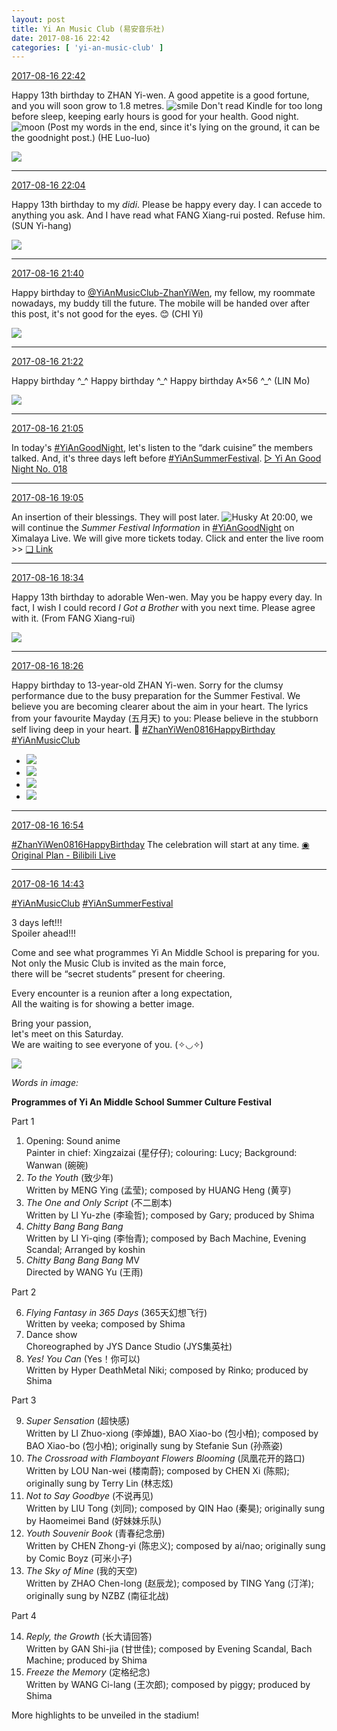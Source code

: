 ```yaml
---
layout: post
title: Yi An Music Club (易安音乐社)
date: 2017-08-16 22:42
categories: [ 'yi-an-music-club' ]
---
```


<div class="weibo-info">
  <a href="http://weibo.com/6094546964/FhpF2tPIV">2017-08-16 22:42</a>
</div>

Happy 13th birthday to ZHAN Yi-wen. A good appetite is a good fortune, and you will soon grow to 1.8 metres. ![smile](http://img.t.sinajs.cn/t4/appstyle/expression/ext/normal/5c/huanglianwx_org.gif) Don't read Kindle for too long before sleep, keeping early hours is good for your health. Good night. ![moon](http://img.t.sinajs.cn/t4/appstyle/expression/ext/normal/b9/moon.gif) (Post my words in the end, since it's lying on the ground, it can be the goodnight post.) (HE Luo-luo)

<!-- more -->

<a href="http://wx3.sinaimg.cn/mw690/006Es64Agy1fily2ir1eqj31w02io1l2.jpg">
  <img class="weibo-pic-preview" src="http://wx3.sinaimg.cn/orj360/006Es64Agy1fily2ir1eqj31w02io1l2.jpg" />
</a>

---

<div class="weibo-info">
  <a href="http://weibo.com/6094546964/FhppSdvxI">2017-08-16 22:04</a>
</div>

Happy 13th birthday to my *didi*. Please be happy every day. I can accede to anything you ask. And I have read what FANG Xiang-rui posted. Refuse him. (SUN Yi-hang)

<a href="http://wx1.sinaimg.cn/mw690/006Es64Agy1filwze8ncpj31w02ionpg.jpg">
  <img class="weibo-pic-preview" src="http://wx1.sinaimg.cn/orj360/006Es64Agy1filwze8ncpj31w02ionpg.jpg" />
</a>

---

<div class="weibo-info">
  <a href="http://weibo.com/6094546964/FhpfUmLTM">2017-08-16 21:40</a>
</div>

Happy birthday to [@YiAnMusicClub-ZhanYiWen](http://weibo.com/u/6108090526), my fellow, my roommate nowadays, my buddy till the future. The mobile will be handed over after this post, it's not good for the eyes. :blush: (CHI Yi)

<a href="http://wx3.sinaimg.cn/mw690/006Es64Agy1filwa317bfj31w02iohdx.jpg">
  <img class="weibo-pic-preview" src="http://wx3.sinaimg.cn/orj360/006Es64Agy1filwa317bfj31w02iohdx.jpg" />
</a>

---

<div class="weibo-info">
  <a href="http://weibo.com/6094546964/Fhp8I9fQi">2017-08-16 21:22</a>
</div>

Happy birthday ^\_^ Happy birthday ^\_^ Happy birthday A×56 ^\_^ (LIN Mo)

<a href="http://wx2.sinaimg.cn/mw690/006Es64Agy1filvrmpxsij31w02io4qs.jpg">
  <img class="weibo-pic-preview" src="http://wx2.sinaimg.cn/orj360/006Es64Agy1filvrmpxsij31w02io4qs.jpg" />
</a>

---

<div class="weibo-info">
  <a href="http://weibo.com/6094546964/Fhp1D1QLs">2017-08-16 21:05</a>
</div>

In today's [#YiAnGoodNight](http://weibo.com/p/10080892b104a59bff303ca883e7931b5b916e), let's listen to the “dark cuisine” the members talked. And, it's three days left before [#YiAnSummerFestival](http://weibo.com/p/100808584ecb6c041592aa973c9a8aa9b6bd18). [▷ Yi An Good Night No. 018](http://www.ximalaya.com/78339006/sound/47579803/)

---

<div class="weibo-info">
  <a href="http://weibo.com/6094546964/Fhof9ylmg">2017-08-16 19:05</a>
</div>

An insertion of their blessings. They will post later. ![Husky](http://img.t.sinajs.cn/t4/appstyle/expression/ext/normal/74/moren_hashiqi_org.png) At 20:00, we will continue the *Summer Festival Information* in [#YiAnGoodNight](http://weibo.com/p/10080892b104a59bff303ca883e7931b5b916e) on Ximalaya Live. We will give more tickets today. Click and enter the live room >> [❏ Link](http://liveroom.ximalaya.com/live/room/14816)

---

<div class="weibo-info">
  <a href="http://weibo.com/6094546964/Fho2wxCVE">2017-08-16 18:34</a>
</div>

Happy 13th birthday to adorable Wen-wen. May you be happy every day. In fact, I wish I could record *I Got a Brother* with you next time. Please agree with it. (From FANG Xiang-rui)

<a href="http://wx4.sinaimg.cn/mw690/006Es64Agy1filqwngg9wj31w02ioe84.jpg">
  <img class="weibo-pic-preview" src="http://wx4.sinaimg.cn/orj360/006Es64Agy1filqwngg9wj31w02ioe84.jpg" />
</a>

---

<div class="weibo-info">
  <a href="http://weibo.com/6094546964/FhnZquhRQ">2017-08-16 18:26</a>
</div>

Happy birthday to 13-year-old ZHAN Yi-wen. Sorry for the clumsy performance due to the busy preparation for the Summer Festival. We believe you are becoming clearer about the aim in your heart. The lyrics from your favourite Mayday (五月天) to you: Please believe in the stubborn self living deep in your heart. :birthday: [#ZhanYiWen0816HappyBirthday](http://weibo.com/p/100808e90c27e29fd56a164beec8fd0714ca44) [#YiAnMusicClub](http://weibo.com/p/100808beae2e3e05b17b64f63ebedca39f19b2/super_index)

<ul class="weibo-pic-list-2">
  <li class="weibo-pic">
    <a href="http://wx1.sinaimg.cn/mw690/006Es64Agy1filqjdy6akj32p81stnpf.jpg"><img src="http://wx1.sinaimg.cn/thumb150/006Es64Agy1filqjdy6akj32p81stnpf.jpg" /></a>
  </li>
  <li class="weibo-pic">
    <a href="http://wx1.sinaimg.cn/mw690/006Es64Agy1filqja7omfj32p81stkjn.jpg"><img src="http://wx1.sinaimg.cn/thumb150/006Es64Agy1filqja7omfj32p81stkjn.jpg" /></a>
  </li>
  <li class="weibo-pic">
    <a href="http://wx4.sinaimg.cn/mw690/006Es64Agy1filqji00j9j32p81qp7wk.jpg"><img src="http://wx4.sinaimg.cn/thumb150/006Es64Agy1filqji00j9j32p81qp7wk.jpg" /></a>
  </li>
  <li class="weibo-pic">
    <a href="http://wx4.sinaimg.cn/mw690/006Es64Agy1filqjldav4j32p81sue84.jpg"><img src="http://wx4.sinaimg.cn/thumb150/006Es64Agy1filqjldav4j32p81sue84.jpg" /></a>
  </li>
</ul>

---

<div class="weibo-info">
  <a href="http://weibo.com/6094546964/FhnnP1cIV">2017-08-16 16:54</a>
</div>

[#ZhanYiWen0816HappyBirthday](http://weibo.com/p/100808e90c27e29fd56a164beec8fd0714ca44) The celebration will start at any time. [◉ Original Plan - Bilibili Live](https://live.bilibili.com/3980290)

---

<div class="weibo-info">
  <a href="http://weibo.com/6094546964/FhmwyBODp">2017-08-16 14:43</a>
</div>

[#YiAnMusicClub](http://weibo.com/p/100808beae2e3e05b17b64f63ebedca39f19b2/super_index) [#YiAnSummerFestival](http://weibo.com/p/100808584ecb6c041592aa973c9a8aa9b6bd18)

3 days left!!!  
Spoiler ahead!!!

Come and see what programmes Yi An Middle School is preparing for you.  
Not only the Music Club is invited as the main force,  
there will be “secret students” present for cheering.

Every encounter is a reunion after a long expectation,  
All the waiting is for showing a better image.

Bring your passion,  
let's meet on this Saturday.  
We are waiting to see everyone of you. (✧◡✧)

<a href="http://wx1.sinaimg.cn/mw690/006Es64Agy1filk69mwm1j31pm5txu10.jpg">
  <img class="weibo-pic-preview" src="http://wx1.sinaimg.cn/orj360/006Es64Agy1filk69mwm1j31pm5txu10.jpg" />
</a>

*Words in image:*

**Programmes of Yi An Middle School Summer Culture Festival**

Part 1

1. Opening: Sound anime  
Painter in chief: Xingzaizai (星仔仔); colouring: Lucy; Background: Wanwan (碗碗)
2. *To the Youth* (致少年)  
Written by MENG Ying (孟莹); composed by HUANG Heng (黄亨)
3. *The One and Only Script* (不二剧本)  
Written by LI Yu-zhe (李瑜哲); composed by Gary; produced by Shima
4. *Chitty Bang Bang Bang*  
Written by LI Yi-qing (李怡青); composed by Bach Machine, Evening Scandal; Arranged by koshin
5. *Chitty Bang Bang Bang* MV  
Directed by WANG Yu (王雨)

Part 2

6. *Flying Fantasy in 365 Days* (365天幻想飞行)  
Written by veeka; composed by Shima
7. Dance show  
Choreographed by JYS Dance Studio (JYS集英社)
8. *Yes! You Can* (Yes！你可以)  
Written by Hyper DeathMetal Niki; composed by Rinko; produced by Shima

Part 3

9. *Super Sensation* (超快感)  
Written by LI Zhuo-xiong (李焯雄), BAO Xiao-bo (包小柏); composed by BAO Xiao-bo (包小柏); originally sung by Stefanie Sun (孙燕姿)
10. *The Crossroad with Flamboyant Flowers Blooming* (凤凰花开的路口)  
Written by LOU Nan-wei (楼南蔚); composed by CHEN Xi (陈熙); originally sung by Terry Lin (林志炫)
11. *Not to Say Goodbye* (不说再见)  
Written by LIU Tong (刘同); composed by QIN Hao (秦昊); originally sung by Haomeimei Band (好妹妹乐队)
12. *Youth Souvenir Book* (青春纪念册)  
Written by CHEN Zhong-yi (陈忠义); composed by ai/nao; originally sung by Comic Boyz (可米小子)
13. *The Sky of Mine* (我的天空)  
Written by ZHAO Chen-long (赵辰龙); composed by TING Yang (汀洋); originally sung by NZBZ (南征北战)

Part 4

14. *Reply, the Growth* (长大请回答)  
Written by GAN Shi-jia (甘世佳); composed by Evening Scandal, Bach Machine; produced by Shima
15. *Freeze the Memory* (定格纪念)  
Written by WANG Ci-lang (王次郎); composed by piggy; produced by Shima

More highlights to be unveiled in the stadium!
